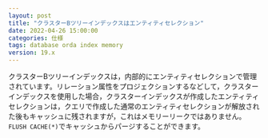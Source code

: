 ```yaml
---
layout: post
title: "クラスターBツリーインデックスはエンティティセレクション"
date: 2022-04-26 15:00:00
categories: 仕様
tags: database orda index memory
version: 19.x
---
```


クラスターBツリーインデックスは，内部的にエンティティセレクションで管理されています。リレーション属性をプロジェクションするなどして，クラスターインデックスを使用した場合，クラスターインデックスが作成したエンティティセレクションは，クエリで作成した通常のエンティティセレクションが解放された後もキャッシュに残されますが，これはメモリーリークではありません。`FLUSH CACHE(*)`でキャッシュからパージすることができます。
